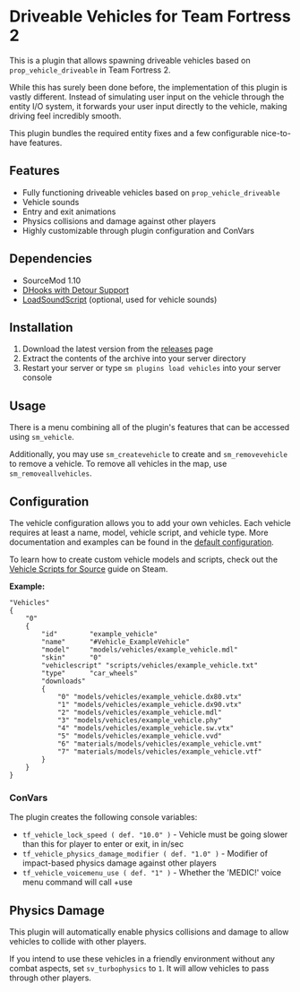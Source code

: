# Driveable Vehicles for Team Fortress 2

This is a plugin that allows spawning driveable vehicles based on `prop_vehicle_driveable` in Team Fortress 2.

While this has surely been done before, the implementation of this plugin is vastly different. Instead of simulating
user input on the vehicle through the entity I/O system, it forwards your user input directly to the vehicle, making
driving feel incredibly smooth.

This plugin bundles the required entity fixes and a few configurable nice-to-have features.

## Features

* Fully functioning driveable vehicles based on `prop_vehicle_driveable`
* Vehicle sounds
* Entry and exit animations
* Physics collisions and damage against other players
* Highly customizable through plugin configuration and ConVars

## Dependencies

* SourceMod 1.10
* [DHooks with Detour Support](https://github.com/peace-maker/DHooks2)
* [LoadSoundScript](https://github.com/haxtonsale/LoadSoundScript) (optional, used for vehicle sounds)

## Installation

1. Download the latest version from the [releases](https://github.com/Mikusch/tf-vehicles/releases) page
2. Extract the contents of the archive into your server directory
3. Restart your server or type `sm plugins load vehicles` into your server console

## Usage

There is a menu combining all of the plugin's features that can be accessed using `sm_vehicle`.

Additionally, you may use `sm_createvehicle` to create and `sm_removevehicle` to remove a vehicle. To remove all
vehicles in the map, use `sm_removeallvehicles`.

## Configuration

The vehicle configuration allows you to add your own vehicles. Each vehicle requires at least a name, model, vehicle
script, and vehicle type. More documentation and examples can be found in
the [default configuration](/addons/sourcemod/configs/vehicles/vehicles.cfg).

To learn how to create custom vehicle models and scripts, check out
the [Vehicle Scripts for Source](https://steamcommunity.com/sharedfiles/filedetails/?id=1373837962) guide on Steam.

**Example:**

```
"Vehicles"
{
	"0"
	{
		"id"		"example_vehicle"
		"name"		"#Vehicle_ExampleVehicle"
		"model"		"models/vehicles/example_vehicle.mdl"
		"skin"		"0"
		"vehiclescript"	"scripts/vehicles/example_vehicle.txt"
		"type"		"car_wheels"
		"downloads"
		{
			"0"	"models/vehicles/example_vehicle.dx80.vtx"
			"1"	"models/vehicles/example_vehicle.dx90.vtx"
			"2"	"models/vehicles/example_vehicle.mdl"
			"3"	"models/vehicles/example_vehicle.phy"
			"4"	"models/vehicles/example_vehicle.sw.vtx"
			"5"	"models/vehicles/example_vehicle.vvd"
			"6"	"materials/models/vehicles/example_vehicle.vmt"
			"7"	"materials/models/vehicles/example_vehicle.vtf"
		}
	}
}
```

### ConVars

The plugin creates the following console variables:

* `tf_vehicle_lock_speed ( def. "10.0" )` - Vehicle must be going slower than this for player to enter or exit, in
  in/sec
* `tf_vehicle_physics_damage_modifier ( def. "1.0" )` - Modifier of impact-based physics damage against other
  players
* `tf_vehicle_voicemenu_use ( def. "1" )` - Whether the 'MEDIC!' voice menu command will call +use

## Physics Damage

This plugin will automatically enable physics collisions and damage to allow vehicles to collide with other players.

If you intend to use these vehicles in a friendly environment without any combat aspects, set `sv_turbophysics` to `1`.
It will allow vehicles to pass through other players.
